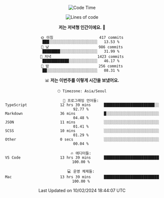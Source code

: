 <div align='center'>
 
<!--START_SECTION:waka-->
![Code Time](http://img.shields.io/badge/Code%20Time-3%2C364%20hrs%2013%20mins-blue)

![Lines of code](https://img.shields.io/badge/%EC%A0%80%EB%8A%94%20%EC%97%AC%ED%83%9C%EA%B9%8C%EC%A7%80%20-1.5%20million%20%EC%A4%84%EC%9D%98%20%EC%BD%94%EB%93%9C%EB%A5%BC%20%EC%9E%91%EC%84%B1%ED%96%88%EC%96%B4%EC%9A%94.-blue)

**저는 저녁형 인간이에요. 🦉** 

```text
🌞 아침                     417 commits         ███░░░░░░░░░░░░░░░░░░░░░░   13.53 % 
🌆 낮　                     986 commits         ████████░░░░░░░░░░░░░░░░░   31.99 % 
🌃 저녁                     1423 commits        ████████████░░░░░░░░░░░░░   46.17 % 
🌙 밤　                     256 commits         ██░░░░░░░░░░░░░░░░░░░░░░░   08.31 % 
```


📊 **저는 이번주를 이렇게 시간을 보냈어요.** 

```text
🕑︎ Timezone: Asia/Seoul

💬 프로그래밍 언어들: 
TypeScript               12 hrs 39 mins      ███████████████████████░░   92.77 % 
Markdown                 36 mins             █░░░░░░░░░░░░░░░░░░░░░░░░   04.48 % 
JSON                     11 mins             ░░░░░░░░░░░░░░░░░░░░░░░░░   01.41 % 
SCSS                     10 mins             ░░░░░░░░░░░░░░░░░░░░░░░░░   01.29 % 
Other                    0 secs              ░░░░░░░░░░░░░░░░░░░░░░░░░   00.04 % 

🔥 에디터들: 
VS Code                  13 hrs 39 mins      █████████████████████████   100.00 % 

💻 운영 체제들: 
Mac                      13 hrs 39 mins      █████████████████████████   100.00 % 
```


 Last Updated on 10/02/2024 18:44:07 UTC
<!--END_SECTION:waka-->
 </div>
<!---
Emewjin/Emewjin is a ✨ special ✨ repository because its `README.md` (this file) appears on your GitHub profile.
You can click the Preview link to take a look at your changes.
--->
